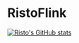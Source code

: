 # RistoFlink
[![Risto's GitHub stats](https://github-readme-stats.vercel.app/api?username=RistoFlink)](https://github.com/anuraghazra/github-readme-stats)
